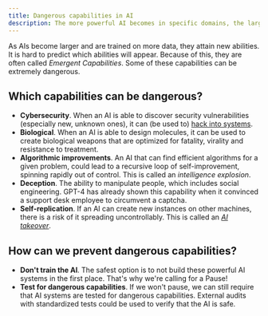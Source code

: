 ```yaml
---
title: Dangerous capabilities in AI
description: The more powerful AI becomes in specific domains, the larger the risks become.
---
```


As AIs become larger and are trained on more data, they attain new abilities.
It is hard to predict which abilities will appear.
Because of this, they are often called _Emergent Capabilities_.
Some of these capabilities can be extremely dangerous.

## Which capabilities can be dangerous?

- **Cybersecurity**. When an AI is able to discover security vulnerabilities (especially new, unknown ones), it can (be used to) [hack into systems](/cybersecurity-risks).
- **Biological**. When an AI is able to design molecules, it can be used to create biological weapons that are optimized for fatality, virality and resistance to treatment.
- **Algorithmic improvements**. An AI that can find efficient algorithms for a given problem, could lead to a recursive loop of self-improvement, spinning rapidly out of control. This is called an _intelligence explosion_.
- **Deception**. The ability to manipulate people, which includes social engineering. GPT-4 has already shown this capability when it convinced a support desk employee to circumvent a captcha.
- **Self-replication**. If an AI can create new instances on other machines, there is a risk of it spreading uncontrollably. This is called an [_AI takeover_](/ai-takeover).

## How can we prevent dangerous capabilities?

- **Don't train the AI**. The safest option is to not build these powerful AI systems in the first place. That's why we're calling for a Pause!
- **Test for dangerous capabilities**. If we won't pause, we can still require that AI systems are tested for dangerous capabilities. External audits with standardized tests could be used to verify that the AI is safe.

